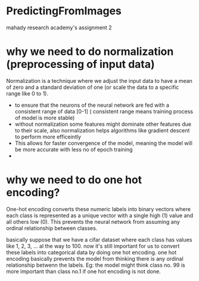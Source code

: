# PredictingFromImages
mahady research academy's assignment 2

# why we need to do normalization (preprocessing of input data)
Normalization is a technique where we adjust the input data to have a mean of zero and a standard deviation of one (or scale the data to a specific range like 0 to 1). 
- to ensure that the neurons of the neural network are fed with a consistent range of data [0-1] ( consistent range means training process of model is more stable)
- without normalization some features might dominate other features due to their scale, also normalization helps algorithms like gradient descent to perform more efficeintly
- This allows for faster convergence of the model, meaning the model will be more accurate with less no of epoch training
- 
# why we need to do one hot encoding?
One-hot encoding converts these numeric labels into binary vectors where each class is represented as a unique vector with a single high (1) value and all others low (0). This prevents the neural network from assuming any ordinal relationship between classes.

basically suppose that we have a cifar dataset where each class has values like 1, 2, 3, ... al the way to 100.
now it's still important for us to convert these labels into categorical data by doing one hot encoding.
one hot encoding basically prevents the model from thinking there is any ordinal relationship betwenn the labels. Eg: the model might think class no. 99 is more important than class no.1 if one hot encoding is not done.

